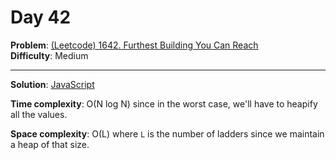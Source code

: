 # Day 42

**Problem**: [(Leetcode) 1642. Furthest Building You Can Reach](https://leetcode.com/problems/furthest-building-you-can-reach/)  
**Difficulty**: Medium

---

**Solution**: [JavaScript](../solutions/furthest-building.js)

**Time complexity**: O(N log N) since in the worst case, we'll have to heapify all the values.

**Space complexity**: O(L) where `L` is the number of ladders since we maintain a heap of that size.
